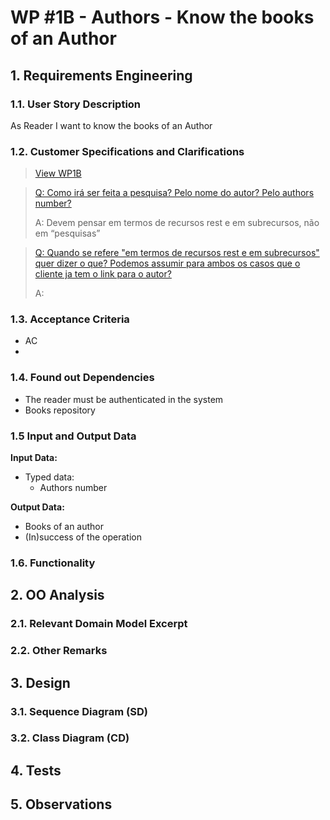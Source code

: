 # WP #1B - Authors - Know the books of an Author

## 1. Requirements Engineering
### 1.1. User Story Description

As Reader I want to know the books of an Author

### 1.2. Customer Specifications and Clarifications

>[View WP1B](..%2FWP1B-Authors.md)

>[Q: Como irá ser feita a pesquisa? Pelo nome do autor? Pelo authors number?  ](https://moodle.isep.ipp.pt/mod/forum/discuss.php?d=29862)
>
>A: Devem pensar em termos de recursos rest e em subrecursos, não em “pesquisas”

>[Q:
Quando se refere "em termos de recursos rest e em subrecursos" 
> quer dizer o que? Podemos assumir para ambos os casos que o cliente ja tem o link para o autor?
](https://moodle.isep.ipp.pt/mod/forum/discuss.php?d=29862)
>
>A: 


### 1.3. Acceptance Criteria
- AC
- 
### 1.4. Found out Dependencies
- The reader must be authenticated in the system
- Books repository
### 1.5 Input and Output Data

**Input Data:**

* Typed data:
  * Authors number

**Output Data:**

* Books of an author
* (In)success of the operation


### 1.6. Functionality
## 2. OO Analysis
### 2.1. Relevant Domain Model Excerpt
### 2.2. Other Remarks
## 3. Design
### 3.1. Sequence Diagram (SD)

### 3.2. Class Diagram (CD)
## 4. Tests
## 5. Observations
